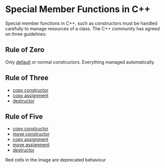 # Special Member Functions in C++
<!-- image https://cdn.discordapp.com/attachments/861906541823918101/877150143089098792/b2VBV.png -->

Special member functions in C++, such as constructors must be handled carefully to manage resources of a class.
The C++ community has agreed on three guidelines:

<!-- inline -->
## Rule of Zero
Only [default](https://en.cppreference.com/w/cpp/language/default_constructor) or normal constructors.
Everything managed automatically.

<!-- inline -->
## Rule of Three
- [copy constructor](https://en.cppreference.com/w/cpp/language/copy_constructor)
- [copy assignment](https://en.cppreference.com/w/cpp/language/copy_assignment)
- [destructor](https://en.cppreference.com/w/cpp/language/destructor)

<!-- inline -->
## Rule of Five
- [copy constructor](https://en.cppreference.com/w/cpp/language/copy_constructor)
- [move constructor](https://en.cppreference.com/w/cpp/language/move_constructor)
- [copy assignment](https://en.cppreference.com/w/cpp/language/copy_assignment)
- [move assignment](https://en.cppreference.com/w/cpp/language/move_assignment)
- [destructor](https://en.cppreference.com/w/cpp/language/destructor)

<!-- footer -->
Red cells in the image are deprecated behaviour